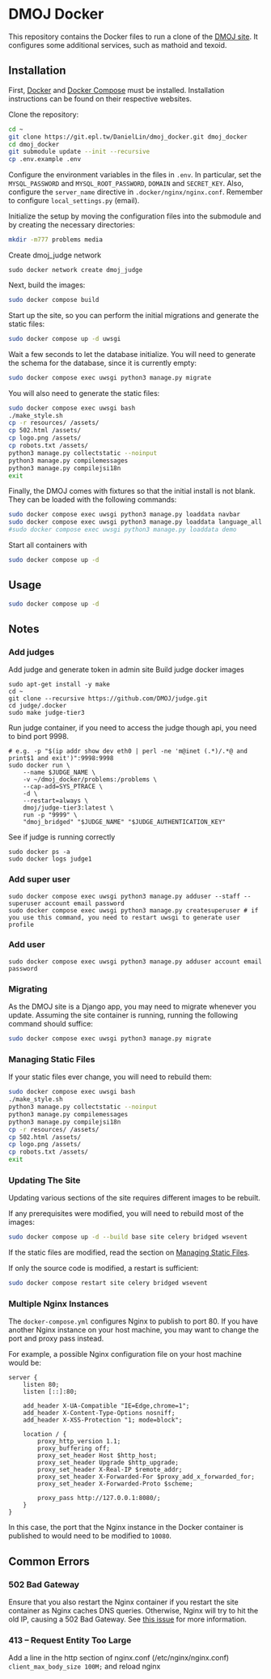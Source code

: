 DMOJ Docker
=====

This repository contains the Docker files to run a clone of the [DMOJ site](https://github.com/DMOJ/online-judge). It configures some additional services, such as mathoid and texoid.

## Installation

First, [Docker](https://www.docker.com/) and [Docker Compose](https://docs.docker.com/compose/) must be installed. Installation instructions can be found on their respective websites.

Clone the repository:
```sh
cd ~
git clone https://git.epl.tw/DanielLin/dmoj_docker.git dmoj_docker
cd dmoj_docker
git submodule update --init --recursive
cp .env.example .env
```

Configure the environment variables in the files in `.env`. In particular, set the `MYSQL_PASSWORD` and `MYSQL_ROOT_PASSWORD`, `DOMAIN` and `SECRET_KEY`. Also, configure the `server_name` directive in `.docker/nginx/nginx.conf`.
Remember to configure `local_settings.py` (email). 

Initialize the setup by moving the configuration files into the submodule and by creating the necessary directories:
```sh
mkdir -m777 problems media
```

Create dmoj_judge network
```shell
sudo docker network create dmoj_judge
```

Next, build the images:
```sh
sudo docker compose build
```

Start up the site, so you can perform the initial migrations and generate the static files:
```sh
sudo docker compose up -d uwsgi
```

Wait a few seconds to let the database initialize.
You will need to generate the schema for the database, since it is currently empty:
```sh
sudo docker compose exec uwsgi python3 manage.py migrate
```

You will also need to generate the static files:
```sh
sudo docker compose exec uwsgi bash
./make_style.sh
cp -r resources/ /assets/
cp 502.html /assets/
cp logo.png /assets/
cp robots.txt /assets/
python3 manage.py collectstatic --noinput
python3 manage.py compilemessages
python3 manage.py compilejsi18n
exit
```

Finally, the DMOJ comes with fixtures so that the initial install is not blank. They can be loaded with the following commands:
```sh
sudo docker compose exec uwsgi python3 manage.py loaddata navbar
sudo docker compose exec uwsgi python3 manage.py loaddata language_all # language_small
#sudo docker compose exec uwsgi python3 manage.py loaddata demo
```

Start all containers with
```sh
sudo docker compose up -d
```


## Usage
```sh
sudo docker compose up -d
```

## Notes

### Add judges
Add judge and generate token in admin site
Build judge docker images
```shell
sudo apt-get install -y make
cd ~
git clone --recursive https://github.com/DMOJ/judge.git
cd judge/.docker
sudo make judge-tier3
```

Run judge container, if you need to access the judge though api, you need to bind port 9998.
```shell
# e.g. -p "$(ip addr show dev eth0 | perl -ne 'm@inet (.*)/.*@ and print$1 and exit')":9998:9998
sudo docker run \
    --name $JUDGE_NAME \
    -v ~/dmoj_docker/problems:/problems \
    --cap-add=SYS_PTRACE \
    -d \
    --restart=always \
    dmoj/judge-tier3:latest \
    run -p "9999" \
    "dmoj_bridged" "$JUDGE_NAME" "$JUDGE_AUTHENTICATION_KEY"
```

See if judge is running correctly
```shell
sudo docker ps -a
sudo docker logs judge1
```

### Add super user
```shell
sudo docker compose exec uwsgi python3 manage.py adduser --staff --superuser account email password
sudo docker compose exec uwsgi python3 manage.py createsuperuser # if you use this command, you need to restart uwsgi to generate user profile
```

### Add user
```shell
sudo docker compose exec uwsgi python3 manage.py adduser account email password
```


### Migrating
As the DMOJ site is a Django app, you may need to migrate whenever you update. Assuming the site container is running, running the following command should suffice:
```sh
sudo docker compose exec uwsgi python3 manage.py migrate
```

### Managing Static Files
If your static files ever change, you will need to rebuild them:
```sh
sudo docker compose exec uwsgi bash
./make_style.sh
python3 manage.py collectstatic --noinput
python3 manage.py compilemessages
python3 manage.py compilejsi18n
cp -r resources/ /assets/
cp 502.html /assets/
cp logo.png /assets/
cp robots.txt /assets/
exit
```

### Updating The Site
Updating various sections of the site requires different images to be rebuilt.

If any prerequisites were modified, you will need to rebuild most of the images:
```sh
sudo docker compose up -d --build base site celery bridged wsevent
```
If the static files are modified, read the section on [Managing Static Files](#managing-static-files).

If only the source code is modified, a restart is sufficient:
```sh
sudo docker compose restart site celery bridged wsevent
```

### Multiple Nginx Instances

The `docker-compose.yml` configures Nginx to publish to port 80. If you have another Nginx instance on your host machine, you may want to change the port and proxy pass instead.

For example, a possible Nginx configuration file on your host machine would be:
```
server {
    listen 80;
    listen [::]:80;

    add_header X-UA-Compatible "IE=Edge,chrome=1";
    add_header X-Content-Type-Options nosniff;
    add_header X-XSS-Protection "1; mode=block";

    location / {
        proxy_http_version 1.1;
        proxy_buffering off;
        proxy_set_header Host $http_host;
        proxy_set_header Upgrade $http_upgrade;
        proxy_set_header X-Real-IP $remote_addr;
        proxy_set_header X-Forwarded-For $proxy_add_x_forwarded_for;
        proxy_set_header X-Forwarded-Proto $scheme;

        proxy_pass http://127.0.0.1:8080/;
    }
}
```
In this case, the port that the Nginx instance in the Docker container is published to would need to be modified to `10080`.

## Common Errors
### 502 Bad Gateway
Ensure that you also restart the Nginx container if you restart the site container as Nginx caches DNS queries. Otherwise, Nginx will try to hit the old IP, causing a 502 Bad Gateway. See [this issue](https://github.com/docker/compose/issues/3314) for more information.
### 413 – Request Entity Too Large
Add a line in the http section of nginx.conf (/etc/nginx/nginx.conf) `client_max_body_size 100M;` and reload nginx
